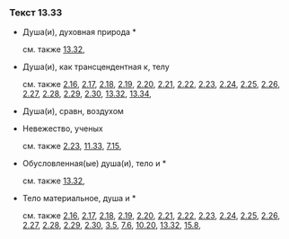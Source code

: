 ### Текст 13.33
	
- Душа(и), духовная природа \*

	см. также  [13.32](../13/1332.md), 
	
- Душа(и), как трансцендентная к, телу

	см. также  [2.16](../02/0216.md),  [2.17](../02/0217.md),  [2.18](../02/0218.md),  [2.19](../02/0219.md),  [2.20](../02/0220.md),  [2.21](../02/0221.md),  [2.22](../02/0222.md),  [2.23](../02/0223.md),  [2.24](../02/0224.md),  [2.25](../02/0225.md),  [2.26](../02/0226.md),  [2.27](../02/0227.md),  [2.28](../02/0228.md),  [2.29](../02/0229.md),  [2.30](../02/0230.md),  [13.32](../13/1332.md),  [13.34](../13/1334.md), 
	
- Душа(и), сравн, воздухом

	
- Невежество, ученых

	см. также  [2.23](../02/0223.md),  [11.33](../11/1133.md),  [7.15](../07/0715.md), 
	
- Обусловленная(ые) душа(и), тело и \*

	см. также  [13.32](../13/1332.md), 
	
- Тело материальное, душа и \*

	см. также  [2.16](../02/0216.md),  [2.17](../02/0217.md),  [2.18](../02/0218.md),  [2.19](../02/0219.md),  [2.20](../02/0220.md),  [2.21](../02/0221.md),  [2.22](../02/0222.md),  [2.23](../02/0223.md),  [2.24](../02/0224.md),  [2.25](../02/0225.md),  [2.26](../02/0226.md),  [2.27](../02/0227.md),  [2.28](../02/0228.md),  [2.29](../02/0229.md),  [2.30](../02/0230.md),  [3.5](../03/0305.md),  [7.6](../07/0706.md),  [10.20](../10/1020.md),  [13.32](../13/1332.md),  [15.8](../15/1508.md), 

